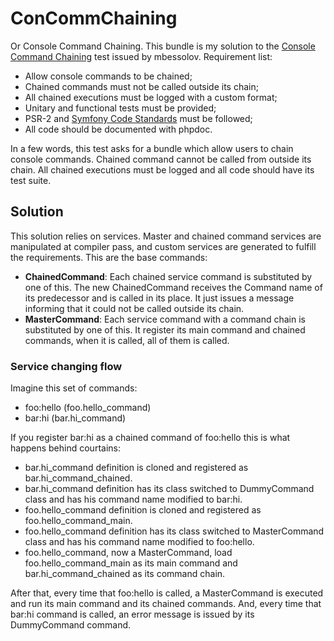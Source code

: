 # ConCommChaining
Or Console Command Chaining. This bundle is my solution to the [Console Command Chaining](https://github.com/mbessolov/test-tasks/blob/master/7.md)
test issued by mbessolov.
Requirement list:
* Allow console commands to be chained;
* Chained commands must not be called outside its chain;
* All chained executions must be logged with a custom format;
* Unitary and functional tests must be provided;
* PSR-2 and [Symfony Code Standards](http://symfony.com/doc/current/contributing/code/standards.html) must be followed;
* All code should be documented with phpdoc.

In a few words, this test asks for a bundle which allow users to chain console commands. Chained command cannot be
called from outside its chain. All chained executions must be logged and all code should have its test suite.

## Solution
This solution relies on services. Master and chained command services are manipulated at compiler pass, and custom services are generated
to fulfill the requirements.
This are the base commands:
* **ChainedCommand**: Each chained service command is substituted by one of this. The new ChainedCommand receives the Command name of its predecessor and is called in its place. It just issues a message informing that it could not be called outside its chain.
* **MasterCommand**: Each service command with a command chain is substituted by one of this. It register its main command and chained commands, when it is called, all of them is called.

### Service changing flow
Imagine this set of commands:
* foo:hello (foo.hello_command)
* bar:hi (bar.hi_command)

If you register bar:hi as a chained command of foo:hello this is what happens behind courtains:

+ bar.hi_command definition is cloned and registered as bar.hi_command_chained.
+ bar.hi_command definition has its class switched to DummyCommand class and has his command name modified to bar:hi.
+ foo.hello_command definition is cloned and registered as foo.hello_command_main.
+ foo.hello_command definition has its class switched to MasterCommand class and has his command name modified to foo:hello.
+ foo.hello_command, now a MasterCommand, load foo.hello_command_main as its main command and bar.hi_command_chained as its command chain.

After that, every time that foo:hello is called, a MasterCommand is executed and run its main command and its chained commands. And, every time
that bar:hi command is called, an error message is issued by its DummyCommand command.